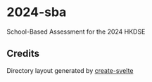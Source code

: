 # 2024-sba
School-Based Assessment for the 2024 HKDSE


## Credits
Directory layout generated by [create-svelte](https://kit.svelte.dev/docs/creating-a-project)